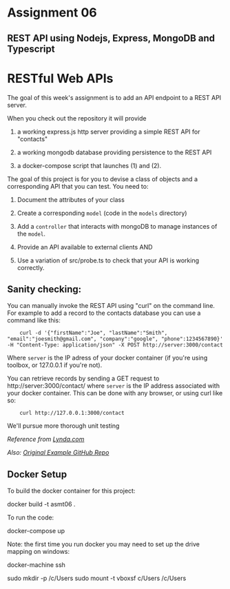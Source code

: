Assignment 06
=============

REST API using Nodejs, Express, MongoDB and Typescript
------------------------------------------------------

# RESTful Web APIs

The goal of this week's assignment is to add an API endpoint to a REST API server.

When you check out the repository it will provide 

1. a working express.js http server providing a simple REST API for "contacts"

2. a working mongodb database providing persistence to the REST API

3. a docker-compose script that launches (1) and (2). 

The goal of this project is for you to devise a class of objects and a corresponding
API that you can test. You need to:

1. Document the attributes of your class

2. Create a corresponding `model` (code in the `models` directory)

3. Add a `controller` that interacts with mongoDB to manage instances of the `model`.

4. Provide an API available to external clients AND

5. Use a variation of src/probe.ts to check that your API is working correctly.

Sanity checking:
---------------

You can manually invoke the REST API using "curl" on the command line. For example to 
add a record to the contacts database you can use a command like this:

        curl -d '{"firstName":"Joe", "lastName":"Smith", "email":"joesmith@gmail.com", "company":"google", "phone":1234567890}' -H "Content-Type: application/json" -X POST http://server:3000/contact

Where `server` is the IP adress of your docker container (if you're using toolbox, or 127.0.0.1 if you're not).

You can retrieve records by sending a GET request to http://server:3000/contact/ where
`server` is the IP address associated with your docker container. This can be done with any browser,
or using curl like so:

        curl http://127.0.0.1:3000/contact

We'll pursue more thorough unit testing

*Reference from [Lynda.com](https://www.lynda.com/Node-js-tutorials/Next-steps/633869/671263-4.html)*

*Also: [Original Example GitHub Repo](https://github.com/dalenguyen/rest-api-node-typescript)*

Docker Setup 
-------------

To build the docker container for this project:

docker build -t asmt06 .

To run the code:

docker-compose up

Note: the first time you run docker you may need to set up the drive mapping on windows:

docker-machine ssh

sudo mkdir -p /c/Users
sudo mount -t vboxsf c/Users /c/Users


